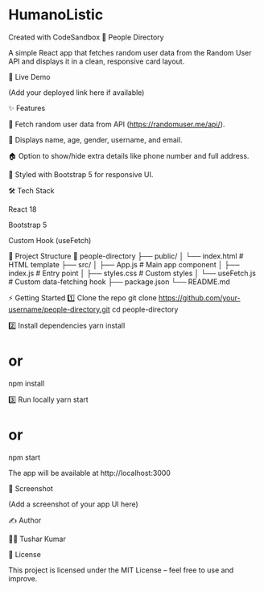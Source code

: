 # HumanoListic
Created with CodeSandbox
📒 People Directory

A simple React app that fetches random user data from the Random User API and displays it in a clean, responsive card layout.

🚀 Live Demo

(Add your deployed link here if available)

✨ Features

🔄 Fetch random user data from API (https://randomuser.me/api/).

📌 Displays name, age, gender, username, and email.

🏠 Option to show/hide extra details like phone number and full address.

🎨 Styled with Bootstrap 5 for responsive UI.

🛠️ Tech Stack

React 18

Bootstrap 5

Custom Hook (useFetch)

📂 Project Structure
📁 people-directory
 ├── public/
 │   └── index.html        # HTML template
 ├── src/
 │   ├── App.js            # Main app component
 │   ├── index.js          # Entry point
 │   ├── styles.css        # Custom styles
 │   └── useFetch.js       # Custom data-fetching hook
 ├── package.json
 └── README.md

⚡ Getting Started
1️⃣ Clone the repo
git clone https://github.com/your-username/people-directory.git
cd people-directory

2️⃣ Install dependencies
yarn install
# or
npm install

3️⃣ Run locally
yarn start
# or
npm start


The app will be available at http://localhost:3000

📸 Screenshot

(Add a screenshot of your app UI here)

✍️ Author

👨‍💻 Tushar Kumar

📜 License

This project is licensed under the MIT License – feel free to use and improve.
